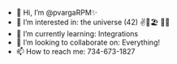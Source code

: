 - 👋 Hi, I’m @pvargaRPM✨
- 👀 I’m interested in: the universe (42) ✌️🍹🏖️ 🐉💀
- 🌱 I’m currently learning: Integrations
- 💞️ I’m looking to collaborate on: Everything!
- 📫 How to reach me: 734-673-1827

<!---
pvargaRPM/pvargaRPM is a ✨ special ✨ repository because its `README.md` (this file) appears on your GitHub profile.
You can click the Preview link to take a look at your changes.
--->
